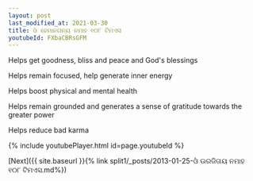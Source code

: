 ```yaml
---
layout: post
last_modified_at: 2021-03-30
title: ଓଁ ହେମାନଗନ୍ୟ ନମାହ ୧୦୮ ଟିମଏସ
youtubeId: FXbaCBRsGFM
---
```

 
 
Helps get goodness, bliss and peace and God's blessings
 
Helps remain focused, help generate inner energy 
 
Helps boost physical and mental health 
 
Helps remain grounded and generates a sense of gratitude towards the greater power 
 
Helps reduce bad karma
 
 
 
 


{% include youtubePlayer.html id=page.youtubeId %}
 
[Next]({{ site.baseurl }}{% link  split1/_posts/2013-01-25-ଓଁ ଊରଜିତାୟ ନମାହ ୧୦୮ ଟିମଏସ.md%})
 
